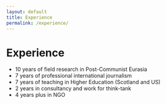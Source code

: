 ```yaml
---
layout: default
title: Experience
permalink: /experience/
---
```

# Experience

- 10 years of field research in Post-Communist Eurasia
- 7 years of professional international journalism
- 7 years of teaching in Higher Education (Scotland and US)
- 2 years in consultancy and work for think-tank 
- 4 years plus in NGO
 